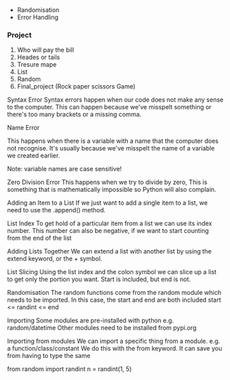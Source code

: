 
* Randomisation
* Error Handling

### Project

1. Who will pay the bill
2. Heades or tails
3. Tresure mape
4. List
5. Random 
6. Final_project (Rock paper scissors Game)

Syntax Error
Syntax errors happen when our code
does not make any sense to the computer.
This can happen because we've misspelt
something or there's too many brackets or
a missing comma.

Name Error

This happens when there is a variable
with a name that the computer
does not recognise. It's usually because
we've misspelt the name of a variable
we created earlier.

Note: variable names are case sensitive!

Zero Division Error
This happens when we try to divide by zero,
This is something that is mathematically
impossible so Python will also complain.

Adding an Item to a List
If we just want to add a single item to a
list, we need to use the .append() method.


List Index
To get hold of a particular item from a
list we can use its index number.
This number can also be negative, if we
want to start counting from the end of the
list

Adding Lists Together
We can extend a list with another list by
using the extend keyword, or the + symbol.

List Slicing
Using the list index and the colon symbol
we can slice up a list to get only the
portion you want.
Start is included, but end is not.

Randomisation
The random functions come from the
random module which needs to be
imported.
In this case, the start and end are both
included
start <= randint <= end

Importing
Some modules are pre-installed with python
e.g. random/datetime
Other modules need to be installed from
pypi.org

Importing from modules
We can import a specific thing from a
module. e.g. a function/class/constant
We do this with the from keyword.
It can save you from having to type the same

from random import randint
n = randint(1, 5)